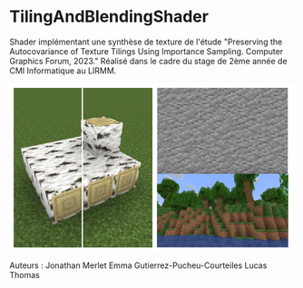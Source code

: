 # TilingAndBlendingShader
Shader implémentant une synthèse de texture de l'étude "Preserving the Autocovariance of Texture Tilings Using Importance Sampling. Computer Graphics Forum, 2023."
Réalisé dans le cadre du stage de 2ème année de CMI Informatique au LIRMM.

![Images du shader en action](/github_cover.png)

Auteurs :
Jonathan Merlet
Emma Gutierrez-Pucheu-Courteiles
Lucas Thomas

